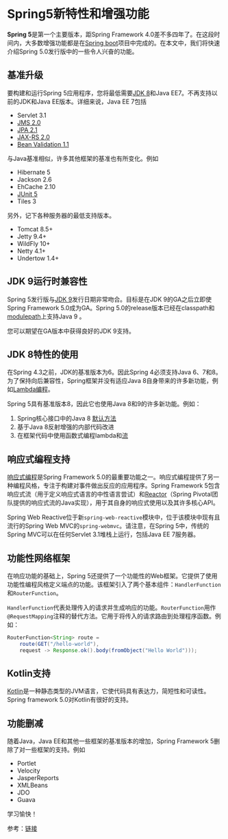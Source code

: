 # Spring5新特性和增强功能

**Spring 5**是第一个主要版本，距Spring Framework 4.0差不多四年了。在这段时间内，大多数增强功能都是在[Spring boot](/docs/SpringFramework/Springboot/Introduction.md)项目中完成的。在本文中，我们将快速介绍Spring 5.0发行版中的一些令人兴奋的功能。



## 基准升级

要构建和运行Spring 5应用程序，您将最低需要[JDK 8](/docs/SpringFramework/Java8/Introduction.md)和Java EE7。不再支持以前的JDK和Java EE版本。详细来说，Java EE 7包括

- Servlet 3.1
- [JMS 2.0](/docs/Springboot/Spring-boot-jmstemplate-activemq.md/)
- [JPA 2.1](https://howtodoinjava.com/jpa-tutorials-and-examples/)
- [JAX-RS 2.0](https://restfulapi.net/create-rest-apis-with-jax-rs-2-0/)
- [Bean Validation 1.1](https://howtodoinjava.com/spring/spring-mvc/spring-bean-validation-example-with-jsr-303-annotations/)

与Java基准相似，许多其他框架的基准也有所变化。例如

- Hibernate 5
- Jackson 2.6
- EhCache 2.10
- [JUnit 5](https://howtodoinjava.com/junit-5-tutorial/)
- Tiles 3

另外，记下各种服务器的最低支持版本。

- Tomcat 8.5+
- Jetty 9.4+
- WildFly 10+
- Netty 4.1+
- Undertow 1.4+



## JDK 9运行时兼容性

Spring 5发行版与[JDK 9](https://howtodoinjava.com/java9/java9-new-features-enhancements/)发行日期非常吻合。目标是在JDK 9的GA之后立即使Spring Framework 5.0成为GA。Spring 5.0的release版本已经在classpath和[modulepath](https://howtodoinjava.com/java9/java-9-modules-tutorial/)上支持Java 9 。

您可以期望在GA版本中获得良好的JDK 9支持。



## JDK 8特性的使用

在Spring 4.3之前，JDK的基准版本为6。因此Spring 4必须支持Java 6、7和8。为了保持向后兼容性，Spring框架并没有适应Java 8自身带来的许多新功能，例如[Lambda编程](https://howtodoinjava.com/java8/complete-lambda-expressions-tutorial-in-java/)。

Spring 5具有基准版本8，因此它也使用Java 8和9的许多新功能。例如：

1. Spring核心接口中的Java 8 [默认方法](https://howtodoinjava.com/java8/default-methods-in-java-8/)
2. 基于Java 8反射增强的内部代码改进
3. 在框架代码中使用函数式编程lambda和[流](https://howtodoinjava.com/java8/java-8-tutorial-streams-by-examples/)



## 响应式编程支持

[响应式编程](https://howtodoinjava.com/rxjava/rxjava-2-0-tutorial/)是Spring Framework 5.0的最重要功能之一。响应式编程提供了另一种编程风格，专注于构建对事件做出反应的应用程序。Spring Framework 5包含响应式流（用于定义响应式语言的中性语言尝试）和[Reactor](https://projectreactor.io/)（Spring Pivotal团队提供的响应式流的Java实现），用于其自身的响应式使用以及其许多核心API。

Spring Web Reactive位于新`spring-web-reactive`模块中，位于该模块中现有且流行的Spring Web MVC的`spring-webmvc`。请注意，在Spring 5中，传统的Spring MVC可以在任何Servlet 3.1堆栈上运行，包括Java EE 7服务器。



## 功能性网络框架

在响应功能的基础上，Spring 5还提供了一个功能性的Web框架。它提供了使用功能性编程风格定义端点的功能。该框架引入了两个基本组件：`HandlerFunction`和`RouterFunction`。

`HandlerFunction`代表处理传入的请求并生成响应的功能。`RouterFunction`用作`@RequestMapping`注释的替代方法。它用于将传入的请求路由到处理程序函数。例如：

```java
RouterFunction<String> route =
    route(GET("/hello-world"),
    request -> Response.ok().body(fromObject("Hello World")));
```



## Kotlin支持

[Kotlin](https://kotlinlang.org/)是一种静态类型的JVM语言，它使代码具有表达力，简短性和可读性。Spring framework 5.0对Kotlin有很好的支持。



## 功能删减

随着Java，Java EE和其他一些框架的基准版本的增加，Spring Framework 5删除了对一些框架的支持。例如

- Portlet
- Velocity
- JasperReports
- XMLBeans
- JDO
- Guava

学习愉快！

参考：[链接](https://github.com/spring-projects/spring-framework/wiki/What's-New-in-the-Spring-Framework#whats-new-in-spring-framework-5x)